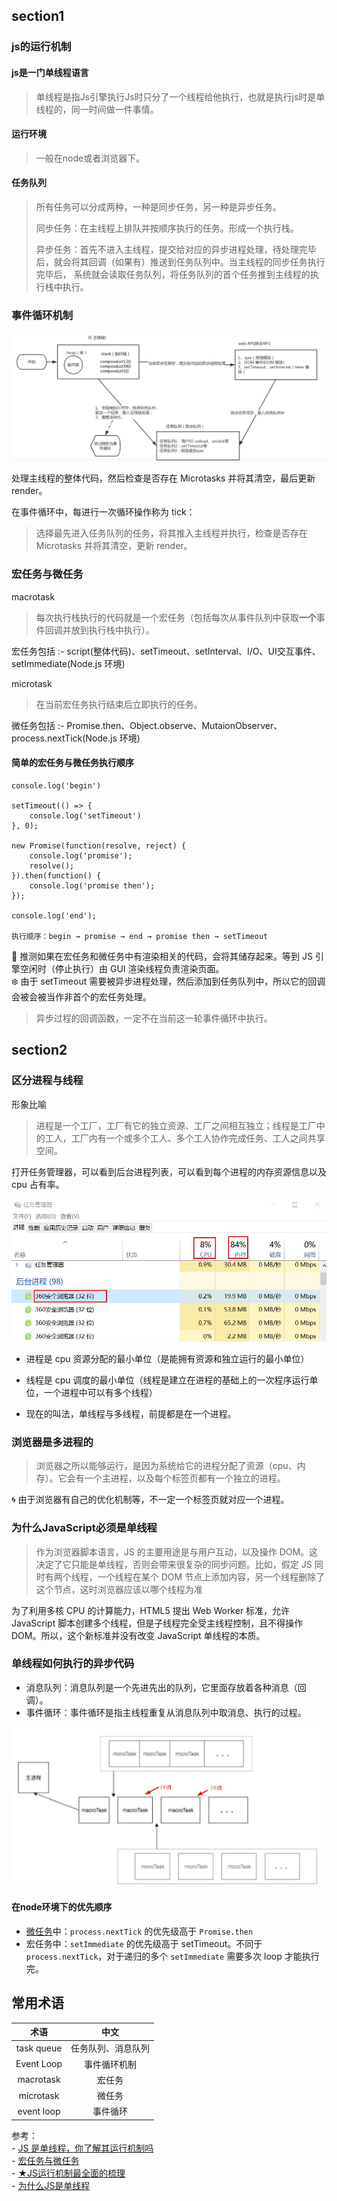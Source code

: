 ## section1


### js的运行机制  

#### js是一门单线程语言
> 单线程是指Js引擎执行Js时只分了一个线程给他执行，也就是执行js时是单线程的，同一时间做一件事情。  

#### 运行环境
> 一般在node或者浏览器下。  


#### 任务队列
> 所有任务可以分成两种，一种是同步任务，另一种是异步任务。  
> 
> 同步任务：在主线程上排队并按顺序执行的任务。形成一个执行栈。   
> 
> 异步任务：首先不进入主线程，提交给对应的异步进程处理，待处理完毕后，就会将其回调（如果有）推送到任务队列中。当主线程的同步任务执行完毕后，
> 系统就会读取任务队列，将任务队列的首个任务推到主线程的执行栈中执行。


### 事件循环机制

![事件循环机制](./img/事件循环机制2.jpg)

处理主线程的整体代码，然后检查是否存在 Microtasks 并将其清空，最后更新 render。

在事件循环中，每进行一次循环操作称为 tick：
> 选择最先进入任务队列的任务，将其推入主线程并执行，检查是否存在 Microtasks 并将其清空，更新 render。

### 宏任务与微任务

macrotask
> 每次执行栈执行的代码就是一个宏任务（包括每次从事件队列中获取**一个**事件回调并放到执行栈中执行）。

宏任务包括
:-
script(整体代码)、setTimeout、setInterval、I/O、UI交互事件、setImmediate(Node.js 环境)

microtask
> 在当前宏任务执行结束后立即执行的任务。  

微任务包括
:-
Promise.then、Object.observe、MutaionObserver、process.nextTick(Node.js 环境)

#### 简单的宏任务与微任务执行顺序
```react
console.log('begin')

setTimeout(() => {  
    console.log('setTimeout')
}, 0);

new Promise(function(resolve, reject) {
    console.log('promise');
    resolve();
}).then(function() {
    console.log('promise then');
});

console.log('end');

执行顺序：begin → promise → end → promise then → setTimeout
```
:herb: 推测如果在宏任务和微任务中有渲染相关的代码，会将其储存起来。等到 JS 引擎空闲时（停止执行）由 GUI 渲染线程负责渲染页面。   
:snowflake: 由于 setTimeout 需要被异步进程处理，然后添加到任务队列中，所以它的回调会被会被当作非首个的宏任务处理。   


> 异步过程的回调函数，一定不在当前这一轮事件循环中执行。



## section2

### 区分进程与线程  

形象比喻
> 进程是一个工厂，工厂有它的独立资源、工厂之间相互独立；线程是工厂中的工人，工厂内有一个或多个工人、多个工人协作完成任务、工人之间共享空间。  

打开任务管理器，可以看到后台进程列表，可以看到每个进程的内存资源信息以及 cpu 占有率。

![进程](./img/进程.jpg)

- 进程是 cpu 资源分配的最小单位（是能拥有资源和独立运行的最小单位）

- 线程是 cpu 调度的最小单位（线程是建立在进程的基础上的一次程序运行单位，一个进程中可以有多个线程）

- 现在的叫法，单线程与多线程，前提都是在一个进程。  

### 浏览器是多进程的  
> 浏览器之所以能够运行，是因为系统给它的进程分配了资源（cpu、内存）。它会有一个主进程，以及每个标签页都有一个独立的进程。  

:cyclone: 由于浏览器有自己的优化机制等，不一定一个标签页就对应一个进程。  

### 为什么JavaScript必须是单线程
> 作为浏览器脚本语言，JS 的主要用途是与用户互动，以及操作 DOM。这决定了它只能是单线程，否则会带来很复杂的同步问题。比如，假定 JS 同时有两个线程，一个线程在某个 DOM 节点上添加内容，另一个线程删除了这个节点，这时浏览器应该以哪个线程为准

为了利用多核 CPU 的计算能力，HTML5 提出 Web Worker 标准，允许 JavaScript 脚本创建多个线程，但是子线程完全受主线程控制，且不得操作 DOM。所以，这个新标准并没有改变 JavaScript 单线程的本质。

### 单线程如何执行的异步代码

- 消息队列：消息队列是一个先进先出的队列，它里面存放着各种消息（回调）。  
- 事件循环：事件循环是指主线程重复从消息队列中取消息、执行的过程。  

![事件循环](./img/事件循环.jpg)

#### 在node环境下的优先顺序

- [微任务](#宏任务与微任务)中：`process.nextTick` 的优先级高于 `Promise.then`
- 宏任务中：`setImmediate` 的优先级高于 setTimeout。不同于 `process.nextTick`，对于递归的多个 `setImmediate` 需要多次 loop 才能执行完。



## 常用术语

术语 | 中文
:-: | :-:
task queue | 任务队列、消息队列  
Event Loop | 事件循环机制  
macrotask |  宏任务  
microtask | 微任务  
event loop | 事件循环

参考：  
\- [JS 是单线程，你了解其运行机制吗](https://www.jianshu.com/p/f478f15c1671)  
\- [宏任务与微任务](https://www.jianshu.com/p/2e30604c5210)  
\- [★JS运行机制最全面的梳理](https://mp.weixin.qq.com/s/vIKDUrbuxVNQMi_g_fiwUA)  
\- [为什么JS是单线程](https://blog.csdn.net/baidu_24024601/article/details/51861792)  
